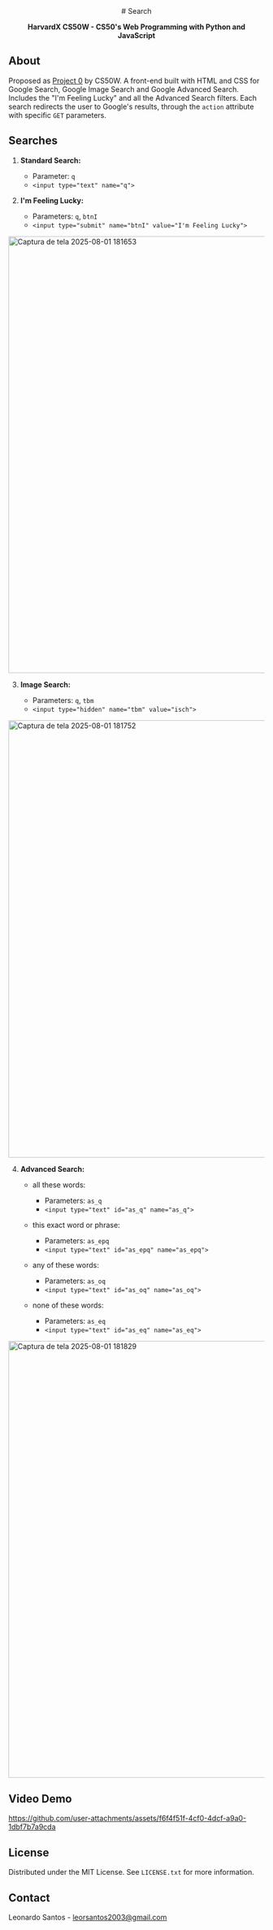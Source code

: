 <div align="center">
  # Search

**HarvardX CS50W - CS50's Web Programming with Python and JavaScript**
</div>

## About

Proposed as [Project 0](https://cs50.harvard.edu/web/projects/0/search/) by CS50W. A front-end built with HTML and CSS for Google Search, Google Image Search and Google Advanced Search. Includes the "I'm Feeling Lucky" and all the Advanced Search filters. Each search redirects the user to Google's results, through the `action` attribute with specific `GET` parameters.

## Searches

1. **Standard Search:**

   * Parameter: `q`
   * `<input type="text" name="q">`

2. **I'm Feeling Lucky:**

   * Parameters: `q`, `btnI`
   * `<input type="submit" name="btnI" value="I'm Feeling Lucky">`

<img width="1909" height="860" alt="Captura de tela 2025-08-01 181653" src="https://github.com/user-attachments/assets/346d18c8-e2ea-46d6-b868-a7f69054aab2" />

3. **Image Search:**

   * Parameters: `q`, `tbm`
   * `<input type="hidden" name="tbm" value="isch">`

<img width="1910" height="861" alt="Captura de tela 2025-08-01 181752" src="https://github.com/user-attachments/assets/c02e768f-afce-4751-a4d4-382707a6b61d" />

4. **Advanced Search:**

   * all these words:

     * Parameters: `as_q`
     * `<input type="text" id="as_q" name="as_q">`

   * this exact word or phrase:

     * Parameters: `as_epq`
     * `<input type="text" id="as_epq" name="as_epq">`

   * any of these words:

     * Parameters: `as_oq`
     * `<input type="text" id="as_oq" name="as_oq">`

   * none of these words:

     * Parameters: `as_eq`
     * `<input type="text" id="as_eq" name="as_eq">`

<img width="1910" height="860" alt="Captura de tela 2025-08-01 181829" src="https://github.com/user-attachments/assets/5b5fa271-a4b3-4253-a110-f8b516b6a391" />

## Video Demo

https://github.com/user-attachments/assets/f6f4f51f-4cf0-4dcf-a9a0-1dbf7b7a9cda

## License

Distributed under the MIT License. See `LICENSE.txt` for more information.

## Contact

Leonardo Santos - <leorsantos2003@gmail.com>
